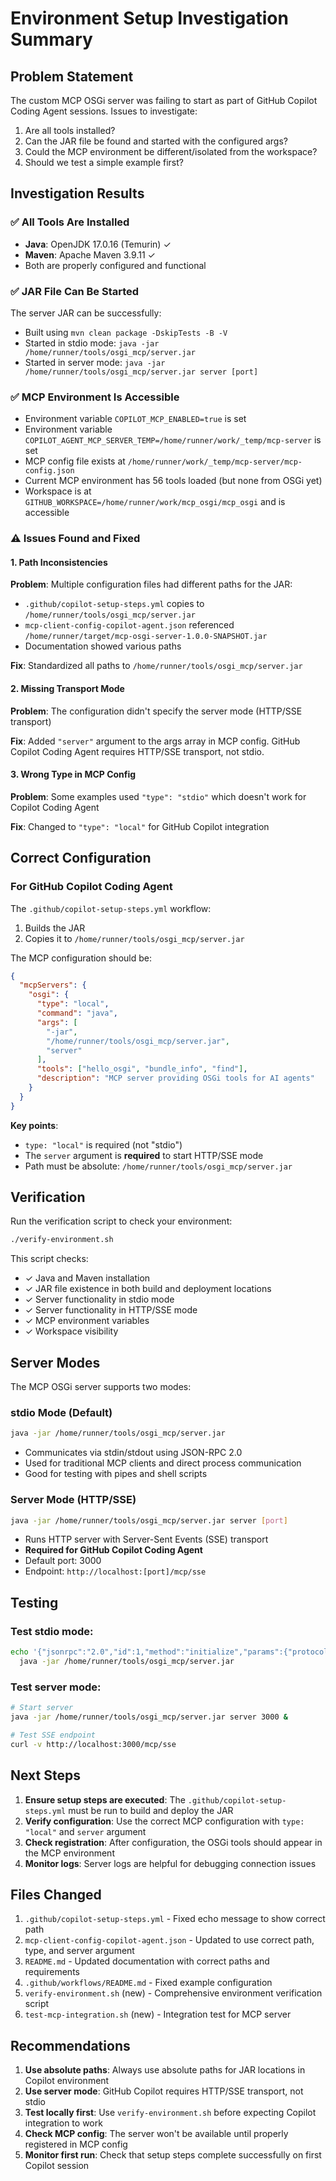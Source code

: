 # Environment Setup Investigation Summary

## Problem Statement
The custom MCP OSGi server was failing to start as part of GitHub Copilot Coding Agent sessions. Issues to investigate:
1. Are all tools installed?
2. Can the JAR file be found and started with the configured args?
3. Could the MCP environment be different/isolated from the workspace?
4. Should we test a simple example first?

## Investigation Results

### ✅ All Tools Are Installed
- **Java**: OpenJDK 17.0.16 (Temurin) ✓
- **Maven**: Apache Maven 3.9.11 ✓
- Both are properly configured and functional

### ✅ JAR File Can Be Started
The server JAR can be successfully:
- Built using `mvn clean package -DskipTests -B -V`
- Started in stdio mode: `java -jar /home/runner/tools/osgi_mcp/server.jar`
- Started in server mode: `java -jar /home/runner/tools/osgi_mcp/server.jar server [port]`

### ✅ MCP Environment Is Accessible
- Environment variable `COPILOT_MCP_ENABLED=true` is set
- Environment variable `COPILOT_AGENT_MCP_SERVER_TEMP=/home/runner/work/_temp/mcp-server` is set
- MCP config file exists at `/home/runner/work/_temp/mcp-server/mcp-config.json`
- Current MCP environment has 56 tools loaded (but none from OSGi yet)
- Workspace is at `GITHUB_WORKSPACE=/home/runner/work/mcp_osgi/mcp_osgi` and is accessible

### ⚠️ Issues Found and Fixed

#### 1. Path Inconsistencies
**Problem**: Multiple configuration files had different paths for the JAR:
- `.github/copilot-setup-steps.yml` copies to `/home/runner/tools/osgi_mcp/server.jar`
- `mcp-client-config-copilot-agent.json` referenced `/home/runner/target/mcp-osgi-server-1.0.0-SNAPSHOT.jar`
- Documentation showed various paths

**Fix**: Standardized all paths to `/home/runner/tools/osgi_mcp/server.jar`

#### 2. Missing Transport Mode
**Problem**: The configuration didn't specify the server mode (HTTP/SSE transport)

**Fix**: Added `"server"` argument to the args array in MCP config. GitHub Copilot Coding Agent requires HTTP/SSE transport, not stdio.

#### 3. Wrong Type in MCP Config
**Problem**: Some examples used `"type": "stdio"` which doesn't work for Copilot Coding Agent

**Fix**: Changed to `"type": "local"` for GitHub Copilot integration

## Correct Configuration

### For GitHub Copilot Coding Agent

The `.github/copilot-setup-steps.yml` workflow:
1. Builds the JAR
2. Copies it to `/home/runner/tools/osgi_mcp/server.jar`

The MCP configuration should be:

```json
{
  "mcpServers": {
    "osgi": {
      "type": "local",
      "command": "java",
      "args": [
        "-jar",
        "/home/runner/tools/osgi_mcp/server.jar",
        "server"
      ],
      "tools": ["hello_osgi", "bundle_info", "find"],
      "description": "MCP server providing OSGi tools for AI agents"
    }
  }
}
```

**Key points**:
- `type: "local"` is required (not "stdio")
- The `server` argument is **required** to start HTTP/SSE mode
- Path must be absolute: `/home/runner/tools/osgi_mcp/server.jar`

## Verification

Run the verification script to check your environment:

```bash
./verify-environment.sh
```

This script checks:
- ✓ Java and Maven installation
- ✓ JAR file existence in both build and deployment locations
- ✓ Server functionality in stdio mode
- ✓ Server functionality in HTTP/SSE mode
- ✓ MCP environment variables
- ✓ Workspace visibility

## Server Modes

The MCP OSGi server supports two modes:

### stdio Mode (Default)
```bash
java -jar /home/runner/tools/osgi_mcp/server.jar
```
- Communicates via stdin/stdout using JSON-RPC 2.0
- Used for traditional MCP clients and direct process communication
- Good for testing with pipes and shell scripts

### Server Mode (HTTP/SSE)
```bash
java -jar /home/runner/tools/osgi_mcp/server.jar server [port]
```
- Runs HTTP server with Server-Sent Events (SSE) transport
- **Required for GitHub Copilot Coding Agent**
- Default port: 3000
- Endpoint: `http://localhost:[port]/mcp/sse`

## Testing

### Test stdio mode:
```bash
echo '{"jsonrpc":"2.0","id":1,"method":"initialize","params":{"protocolVersion":"2024-11-05","clientInfo":{"name":"test","version":"1.0"}}}' | \
  java -jar /home/runner/tools/osgi_mcp/server.jar
```

### Test server mode:
```bash
# Start server
java -jar /home/runner/tools/osgi_mcp/server.jar server 3000 &

# Test SSE endpoint
curl -v http://localhost:3000/mcp/sse
```

## Next Steps

1. **Ensure setup steps are executed**: The `.github/copilot-setup-steps.yml` must be run to build and deploy the JAR
2. **Verify configuration**: Use the correct MCP configuration with `type: "local"` and `server` argument
3. **Check registration**: After configuration, the OSGi tools should appear in the MCP environment
4. **Monitor logs**: Server logs are helpful for debugging connection issues

## Files Changed

1. `.github/copilot-setup-steps.yml` - Fixed echo message to show correct path
2. `mcp-client-config-copilot-agent.json` - Updated to use correct path, type, and server argument
3. `README.md` - Updated documentation with correct paths and requirements
4. `.github/workflows/README.md` - Fixed example configuration
5. `verify-environment.sh` (new) - Comprehensive environment verification script
6. `test-mcp-integration.sh` (new) - Integration test for MCP server

## Recommendations

1. **Use absolute paths**: Always use absolute paths for JAR locations in Copilot environment
2. **Use server mode**: GitHub Copilot requires HTTP/SSE transport, not stdio
3. **Test locally first**: Use `verify-environment.sh` before expecting Copilot integration to work
4. **Check MCP config**: The server won't be available until properly registered in MCP config
5. **Monitor first run**: Check that setup steps complete successfully on first Copilot session
